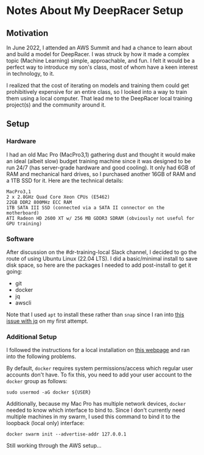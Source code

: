 # Notes About My DeepRacer Setup

## Motivation

In June 2022, I attended an AWS Summit and had a chance to learn about and build a model for DeepRacer. I was struck by how it made a complex topic (Machine Learning) simple, approachable, and fun. I felt it would be a perfect way to introduce my son's class, most of whom have a keen interest in technology, to it.

I realized that the cost of iterating on models and training them could get prohibitively expensive for an entire class, so I looked into a way to train them using a local computer. That lead me to the DeepRacer local training project(s) and the community around it.

## Setup

### Hardware

I had an old Mac Pro (MacPro3,1) gathering dust and thought it would make an ideal (albeit slow) budget training machine since it was designed to be run 24/7 (has server-grade hardware and good cooling). It only had 6GB of RAM and mechanical hard drives, so I purchased another 16GB of RAM and a 1TB SSD for it. Here are the technical details:

```
MacPro3,1
2 x 2.8GHz Quad Core Xeon CPUs (E5462)
22GB DDR2 800MHz ECC RAM
1TB SATA III SSD (connected via a SATA II connector on the motherboard)
ATI Radeon HD 2600 XT w/ 256 MB GDDR3 SDRAM (obviously not useful for GPU training)
```

### Software

After discussion on the #dr-training-local Slack channel, I decided to go the route of using Ubuntu Linux (22.04 LTS). I did a basic/minimal install to save disk space, so here are the packages I needed to add post-install to get it going:

* git
* docker
* jq
* awscli

Note that I used `apt` to install these rather than `snap` since I ran into [this issue with jq](https://stackoverflow.com/questions/58128001/could-not-open-file-lol-json-permission-denied-using-jq) on my first attempt.

### Additional Setup

I followed the instructions for a local installation on [this webpage](https://aws-deepracer-community.github.io/deepracer-for-cloud/installation.html) and ran into the following problems.

By default, `docker` requires system permissions/access which regular user accounts don't have. To fix this, you need to add your user account to the `docker` group as follows:
```
sudo usermod -aG docker ${USER}
```

Additionally, because my Mac Pro has multiple network devices, `docker` needed to know which interface to bind to. Since I don't currently need multiple machines in my swarm, I used this command to bind it to the loopback (local only) interface:
```
docker swarm init --advertise-addr 127.0.0.1
```

Still working through the AWS setup...
